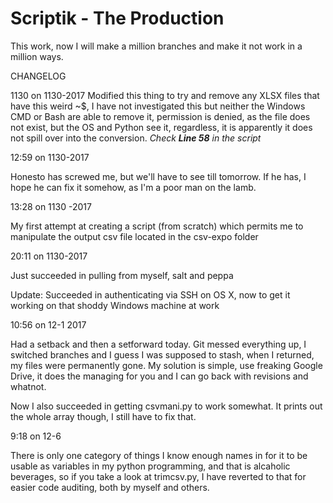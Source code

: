 # Scriptik - The Production

This work, now I will make a million branches and make it not work in a million ways.

CHANGELOG

1130 on 1130-2017
Modified this thing to try and remove any XLSX files that have this weird ~$, I have not investigated this but neither the Windows CMD or Bash are able to remove it, permission is denied, as the file does not exist, but the OS and Python see it, regardless, it is apparently it does not spill over into the conversion. _Check **Line 58** in the script_

12:59 on 1130-2017

Honesto has screwed me, but we'll have to see till tomorrow. If he has, I hope he can fix it somehow, as I'm a poor man on the lamb.

13:28 on 1130 -2017

My first attempt at creating a script (from scratch) which permits me to manipulate the output csv file located in the csv-expo folder

20:11 on 1130-2017

Just succeeded in pulling from myself, salt and peppa

Update: Succeeded in authenticating via SSH on OS X, now to get it working on that shoddy Windows machine at work

10:56 on 12-1 2017

Had a setback and then a setforward today. Git messed everything up, I switched branches and I guess I was supposed to stash, when I returned, my files were permanently gone. My solution is simple, use freaking Google Drive, it does the managing for you and I can go back with revisions and whatnot.

Now I also succeeded in getting csvmani.py to work somewhat. It prints out the whole array though, I still have to fix that.

9:18 on 12-6

There is only one category of things I know enough names in for it to be usable as variables in my python programming, and that is alcaholic beverages, so if you take a look at trimcsv.py, I have reverted to that for easier code auditing, both by myself and others.

